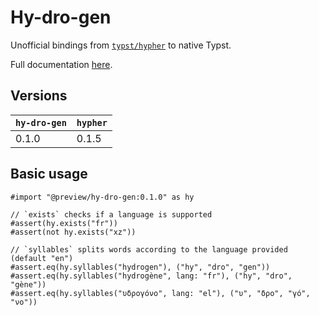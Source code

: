 # Hy-dro-gen

Unofficial bindings from [`typst/hypher`](https://github.com/typst/hypher) to native Typst.

Full documentation [here](https://github.com/Vanille-N/hy-dro-gen/releases/download/0.1.0/main.pdf).

## Versions

| `hy-dro-gen` | `hypher` |
|--------------|----------|
| 0.1.0        | 0.1.5    |

## Basic usage

```typ
#import "@preview/hy-dro-gen:0.1.0" as hy

// `exists` checks if a language is supported
#assert(hy.exists("fr"))
#assert(not hy.exists("xz"))

// `syllables` splits words according to the language provided (default "en")
#assert.eq(hy.syllables("hydrogen"), ("hy", "dro", "gen"))
#assert.eq(hy.syllables("hydrogène", lang: "fr"), ("hy", "dro", "gène"))
#assert.eq(hy.syllables("υδρογόνο", lang: "el"), ("υ", "δρο", "γό", "νο"))
```
